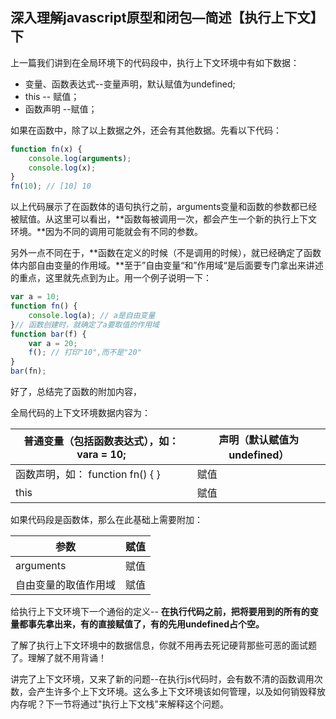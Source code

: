 ## 深入理解javascript原型和闭包—简述【执行上下文】下

上一篇我们讲到在全局环境下的代码段中，执行上下文环境中有如下数据：

- 变量、函数表达式--变量声明，默认赋值为undefined;
- this -- 赋值；
- 函数声明 --赋值；

如果在函数中，除了以上数据之外，还会有其他数据。先看以下代码：

```javascript
function fn(x) {
    console.log(arguments);
    console.log(x);
}
fn(10); // [10] 10
```

以上代码展示了在函数体的语句执行之前，arguments变量和函数的参数都已经被赋值。从这里可以看出，**函数每被调用一次，都会产生一个新的执行上下文环境。**因为不同的调用可能就会有不同的参数。

另外一点不同在于，**函数在定义的时候（不是调用的时候），就已经确定了函数体内部自由变量的作用域。**至于”自由变量“和”作用域“是后面要专门拿出来讲述的重点，这里就先点到为止。用一个例子说明一下：

```javascript
var a = 10;
function fn() {
    console.log(a); // a是自由变量
}// 函数创建时，就确定了a要取值的作用域
function bar(f) {
    var a = 20;
    f(); // 打印"10",而不是"20"
}
bar(fn);
```

好了，总结完了函数的附加内容，

全局代码的上下文环境数据内容为：

| 普通变量（包括函数表达式），如： vara = 10; | 声明（默认赋值为undefined） |
| ------------------------------------------- | --------------------------- |
| 函数声明，如： function fn() { }            | 赋值                        |
| this                                        | 赋值                        |

如果代码段是函数体，那么在此基础上需要附加：

| 参数                 | 赋值 |
| -------------------- | ---- |
| arguments            | 赋值 |
| 自由变量的取值作用域 | 赋值 |

给执行上下文环境下一个通俗的定义-- **在执行代码之前，把将要用到的所有的变量都事先拿出来，有的直接赋值了，有的先用undefined占个空。**

了解了执行上下文环境中的数据信息，你就不用再去死记硬背那些可恶的面试题了。理解了就不用背诵！

讲完了上下文环境，又来了新的问题--在执行js代码时，会有数不清的函数调用次数，会产生许多个上下文环境。这么多上下文环境该如何管理，以及如何销毁释放内存呢？下一节将通过"执行上下文栈"来解释这个问题。

